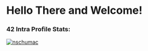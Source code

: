 # Hello There and Welcome!

<h3 align="left">42 Intra Profile Stats:</h3>
<p>
<a href="https://profile.intra.42.fr/users/nschumac"><img src="https://1337-readme.vercel.app/api/profile?cursus=42cursus&dark=true&leet_logo=hide&login=nschumac" alt="nschumac" /></a></p>
